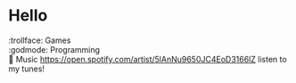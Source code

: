 # Hello


:trollface: Games
<br>
:godmode: Programming
<br>
🎸 Music
https://open.spotify.com/artist/5lAnNu9650JC4EoD3166lZ listen to my tunes!

